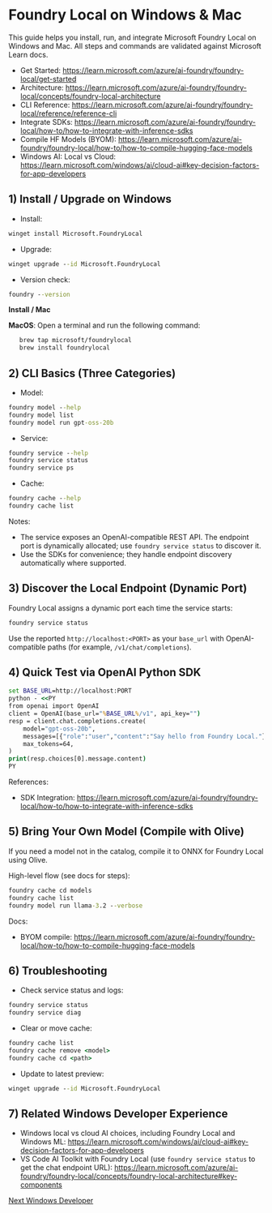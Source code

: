# Foundry Local on Windows & Mac

This guide helps you install, run, and integrate Microsoft Foundry Local on Windows and Mac. All steps and commands are validated against Microsoft Learn docs.

- Get Started: https://learn.microsoft.com/azure/ai-foundry/foundry-local/get-started
- Architecture: https://learn.microsoft.com/azure/ai-foundry/foundry-local/concepts/foundry-local-architecture
- CLI Reference: https://learn.microsoft.com/azure/ai-foundry/foundry-local/reference/reference-cli
- Integrate SDKs: https://learn.microsoft.com/azure/ai-foundry/foundry-local/how-to/how-to-integrate-with-inference-sdks
- Compile HF Models (BYOM): https://learn.microsoft.com/azure/ai-foundry/foundry-local/how-to/how-to-compile-hugging-face-models
- Windows AI: Local vs Cloud: https://learn.microsoft.com/windows/ai/cloud-ai#key-decision-factors-for-app-developers

## 1) Install / Upgrade on Windows

- Install:
```cmd
winget install Microsoft.FoundryLocal
```
- Upgrade:
```cmd
winget upgrade --id Microsoft.FoundryLocal
```
- Version check:
```cmd
foundry --version
```
     
**Install / Mac**

**MacOS**: 
Open a terminal and run the following command:
```bash
   brew tap microsoft/foundrylocal
   brew install foundrylocal
```

## 2) CLI Basics (Three Categories)

- Model:
```cmd
foundry model --help
foundry model list
foundry model run gpt-oss-20b
```
- Service:
```cmd
foundry service --help
foundry service status
foundry service ps
```
- Cache:
```cmd
foundry cache --help
foundry cache list
```

Notes:
- The service exposes an OpenAI-compatible REST API. The endpoint port is dynamically allocated; use `foundry service status` to discover it.
- Use the SDKs for convenience; they handle endpoint discovery automatically where supported.

## 3) Discover the Local Endpoint (Dynamic Port)

Foundry Local assigns a dynamic port each time the service starts:
```cmd
foundry service status
```
Use the reported `http://localhost:<PORT>` as your `base_url` with OpenAI-compatible paths (for example, `/v1/chat/completions`).

## 4) Quick Test via OpenAI Python SDK

```cmd
set BASE_URL=http://localhost:PORT
python - <<PY
from openai import OpenAI
client = OpenAI(base_url="%BASE_URL%/v1", api_key="")
resp = client.chat.completions.create(
    model="gpt-oss-20b",
    messages=[{"role":"user","content":"Say hello from Foundry Local."}],
    max_tokens=64,
)
print(resp.choices[0].message.content)
PY
```
References:
- SDK Integration: https://learn.microsoft.com/azure/ai-foundry/foundry-local/how-to/how-to-integrate-with-inference-sdks

## 5) Bring Your Own Model (Compile with Olive)

If you need a model not in the catalog, compile it to ONNX for Foundry Local using Olive.

High-level flow (see docs for steps):
```cmd
foundry cache cd models
foundry cache list
foundry model run llama-3.2 --verbose
```
Docs:
- BYOM compile: https://learn.microsoft.com/azure/ai-foundry/foundry-local/how-to/how-to-compile-hugging-face-models

## 6) Troubleshooting

- Check service status and logs:
```cmd
foundry service status
foundry service diag
```
- Clear or move cache:
```cmd
foundry cache list
foundry cache remove <model>
foundry cache cd <path>
```
- Update to latest preview:
```cmd
winget upgrade --id Microsoft.FoundryLocal
```

## 7) Related Windows Developer Experience

- Windows local vs cloud AI choices, including Foundry Local and Windows ML:
  https://learn.microsoft.com/windows/ai/cloud-ai#key-decision-factors-for-app-developers
- VS Code AI Toolkit with Foundry Local (use `foundry service status` to get the chat endpoint URL):
  https://learn.microsoft.com/azure/ai-foundry/foundry-local/concepts/foundry-local-architecture#key-components

[Next Windows Developer](./windowdeveloper.md)